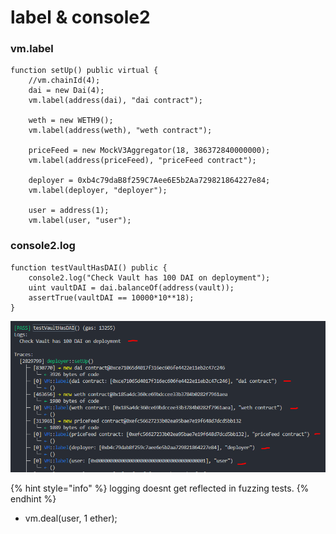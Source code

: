 # label & console2

### vm.label

```solidity
function setUp() public virtual {
    //vm.chainId(4);
    dai = new Dai(4);
    vm.label(address(dai), "dai contract");

    weth = new WETH9();
    vm.label(address(weth), "weth contract");

    priceFeed = new MockV3Aggregator(18, 386372840000000);
    vm.label(address(priceFeed), "priceFeed contract");

    deployer = 0xb4c79daB8f259C7Aee6E5b2Aa729821864227e84;
    vm.label(deployer, "deployer");

    user = address(1);
    vm.label(user, "user");
```

### console2.log

```solidity
function testVaultHasDAI() public {
    console2.log("Check Vault has 100 DAI on deployment");
    uint vaultDAI = dai.balanceOf(address(vault));
    assertTrue(vaultDAI == 10000*10**18);
}
```

![label and console2.log](<../../.gitbook/assets/image (57).png>)

{% hint style="info" %}
logging doesnt get reflected in fuzzing tests.
{% endhint %}

* vm.deal(user, 1 ether);
